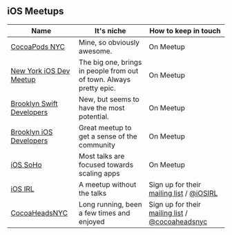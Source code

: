 ## iOS Meetups

| Name     | It's niche | How to keep in touch |
|----------|----------|---|
|[CocoaPods NYC](http://www.meetup.com/CocoaPods-NYC/)|Mine, so obviously awesome.| On Meetup |
|[New York iOS Dev Meetup](http://www.meetup.com/new-york-ios-developer/)|The big one, brings in people from out of town. Always pretty epic.| On Meetup |
|[Brooklyn Swift Developers](http://www.meetup.com/Brooklyn-Swift-Developers/)|New, but seems to have the most potential.| On Meetup |
|[Brooklyn iOS Developers](http://www.meetup.com/The-Brooklyn-iPhone-and-iPad-Developer-Meetup/)|Great meetup to get a sense of the community| On Meetup |
|[iOS SoHo](http://www.meetup.com/iOSoho/)|Most talks are focused towards scaling apps| On Meetup |
|[iOS IRL](http://iosirl.com/)|A meetup without the talks | Sign up for their [mailing list](http://iosirl.us10.list-manage.com/subscribe?u=4fb41c7de97024f57234df77e&id=69b216ec63) / [@iOSIRL](http://twitter.com/iOSIRL) |
|[CocoaHeadsNYC](http://www.cocoaheadsnyc.org)| Long running, been a few times and enjoyed | Sign up for their [mailing list](https://groups.google.com/forum/#!forum/cocoaheadsnyc) / [@cocoaheadsnyc](http://twitter.com/cocoaheadsnyc) |
